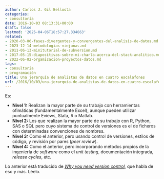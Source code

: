 ```yaml
---
author: Carlos J. Gil Bellosta
categories:
- consultoría
date: 2016-10-03 08:13:31+00:00
draft: false
lastmod: '2025-04-06T18:57:27.334663'
related:
- 2020-03-06-fases-divergentes-y-convergentes-del-analisis-de-datos.md
- 2023-12-14-metodologias-viejunas.md
- 2011-06-13-minitutorial-de-subversion.md
- 2017-05-15-diapositivas-sobre-mi-charla-acerca-del-stack-analitico.md
- 2022-06-02-orgamizacion-proyectos-datos.md
tags:
- consultoría
- programación
title: Una jerarquía de analistas de datos en cuatro escalafones
url: /2016/10/03/una-jerarquia-de-analistas-de-datos-en-cuatro-escalafones/
---
```


Es:

* **Nivel 1:** Realizan la mayor parte de su trabajo con herramientas ofimáticas (fundamentalmente Excel), aunque pueden utilizar puntualmente Eviews, Stata, R o Matlab.
* **Nivel 2:** Los que realizan la mayor parte de su trabajo con R, Python, SAS o SQL pero cuyo sistema de control de versiones es el de ficheros con determinadas convenciones de nombres.
* **Nivel 3:** Como el anterior, pero usando control de versiones, estilos de código, y revisión por pares (_peer review_).
* **Nivel 4:** Como el anterior, pero incorporando métodos propios de la ingeniería de _software_ como el _unit testing_, documentación integrada, _release cycles_, etc.

Lo anterior está traducido de [_Why you need version control_](http://ellisp.github.io/blog/2016/09/16/version-control), que habla de eso y más. Léelo.
